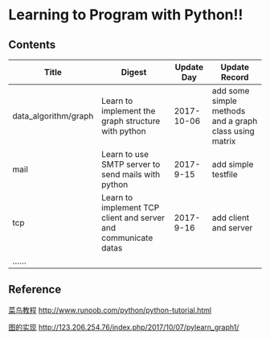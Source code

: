 # Learning to Program with Python!!

## Contents

Title|Digest|Update Day|Update Record
|----|----|----|----|
data_algorithm/graph|Learn to implement the graph structure with python|2017-10-06|add some simple methods and a graph class using matrix
mail|Learn to use SMTP server to send mails with python|2017-9-15|add simple testfile
tcp|Learn to implement TCP client and server and communicate datas|2017-9-16|add client and server
……|


## Reference
[菜鸟教程](http://www.runoob.com/python/python-tutorial.html) http://www.runoob.com/python/python-tutorial.html

[图的实现](http://123.206.254.76/index.php/2017/10/07/pylearn_graph1/) http://123.206.254.76/index.php/2017/10/07/pylearn_graph1/